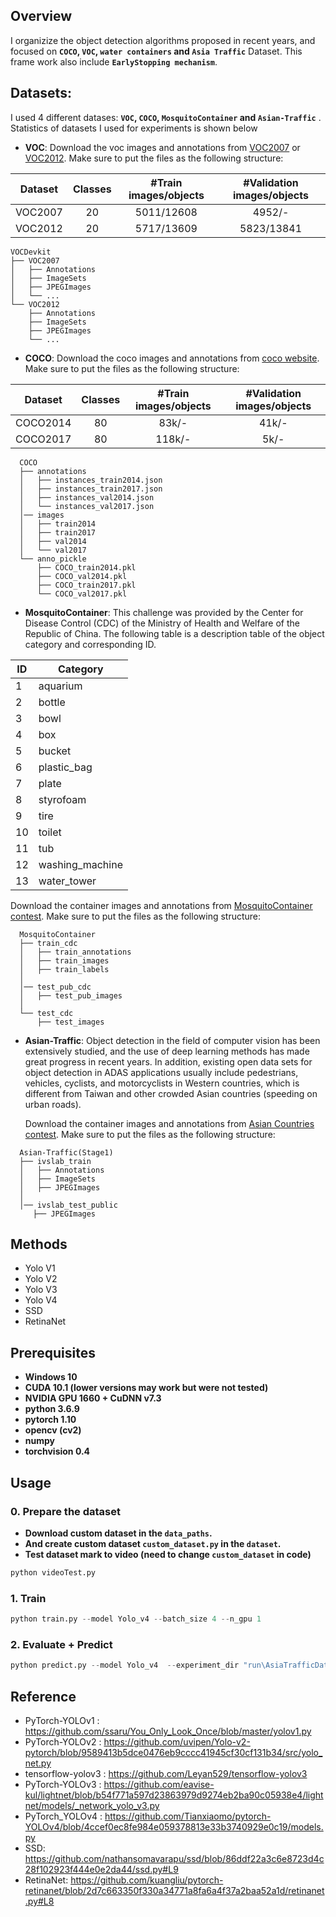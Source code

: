 ## Overview
I organizize the object detection algorithms proposed in recent years, and focused on **`COCO`, `VOC`, `water containers` and `Asia Traffic`** Dataset.
This frame work also include **`EarlyStopping mechanism`**.


## Datasets:

I used 4 different datases: **`VOC`, `COCO`, `MosquitoContainer` and `Asian-Traffic`** . Statistics of datasets I used for experiments is shown below

- **VOC**:
  Download the voc images and annotations from [VOC2007](http://host.robots.ox.ac.uk/pascal/VOC/voc2007) or [VOC2012](http://host.robots.ox.ac.uk/pascal/VOC/voc2012). Make sure to put the files as the following structure:
  
| Dataset                | Classes | #Train images/objects | #Validation images/objects |
|------------------------|:---------:|:-----------------------:|:----------------------------:|
| VOC2007                |    20   |      5011/12608       |           4952/-           |
| VOC2012                |    20   |      5717/13609       |           5823/13841       |

  ```
  VOCDevkit
  ├── VOC2007
  │   ├── Annotations  
  │   ├── ImageSets
  │   ├── JPEGImages
  │   └── ...
  └── VOC2012
      ├── Annotations  
      ├── ImageSets
      ├── JPEGImages
      └── ...
  ```
  
- **COCO**:
  Download the coco images and annotations from [coco website](http://cocodataset.org/#download). Make sure to put the files as the following structure:

| Dataset                | Classes | #Train images/objects | #Validation images/objects |
|------------------------|:---------:|:-----------------------:|:----------------------------:|
| COCO2014               |    80   |         83k/-         |            41k/-           |
| COCO2017               |    80   |         118k/-        |             5k/-           |
```
  COCO
  ├── annotations
  │   ├── instances_train2014.json
  │   ├── instances_train2017.json
  │   ├── instances_val2014.json
  │   └── instances_val2017.json
  │── images
  │   ├── train2014
  │   ├── train2017
  │   ├── val2014
  │   └── val2017
  └── anno_pickle
      ├── COCO_train2014.pkl
      ├── COCO_val2014.pkl
      ├── COCO_train2017.pkl
      └── COCO_val2017.pkl
```

- **MosquitoContainer**:
This challenge was provided by the Center for Disease Control (CDC) of the Ministry of Health and Welfare of the Republic of China. The following table is a description table of the object category and corresponding ID.

|  ID    |   Category       | 
| ------ | -----------------| 
|   1    | aquarium         | 
|   2    | bottle           | 
|   3    |   bowl           | 
|   4    |   box            | 
|   5    |   bucket         | 
|   6    | plastic_bag      | 
|   7    |   plate          | 
|   8    |   styrofoam      | 
|   9    |   tire           | 
|   10   |   toilet         | 
|   11   |   tub            | 
|   12   | washing_machine  | 
|   13   |   water_tower    | 


  Download the container images and annotations from [MosquitoContainer contest](https://aidea-web.tw/topic/47b8aaa7-f0fc-4fee-af28-e0f077b856ae?focus=intro). Make sure to put the files as the following structure:

```
  MosquitoContainer
  ├── train_cdc
  │   ├── train_annotations
  │   ├── train_images
  │   ├── train_labels  
  │     
  │── test_pub_cdc
  │   ├── test_pub_images
  │   
  └── test_cdc
      ├── test_images
```

- **Asian-Traffic**:
Object detection in the field of computer vision has been extensively studied, and the use of deep learning methods has made great progress in recent years.
In addition, existing open data sets for object detection in ADAS applications usually include pedestrians, vehicles, cyclists, and motorcyclists in Western countries, which is different from Taiwan and other crowded Asian countries (speeding on urban roads).

  Download the container images and annotations from [Asian Countries contest](https://aidea-web.tw/topic/35e0ddb9-d54b-40b7-b445-67d627890454?focus=intro&fbclid=IwAR3oSJ8ESSTjPmf0nyJtggacp0zjEf77E_H4JC_qMtPPx8xrG4ips9qp6tE). Make sure to put the files as the following structure:

```
  Asian-Traffic(Stage1)
  ├── ivslab_train
  │   ├── Annotations
  │   ├── ImageSets
  │   ├── JPEGImages  
  │     
  │── ivslab_test_public
     ├── JPEGImages
```

## Methods
- Yolo V1
- Yolo V2
- Yolo V3
- Yolo V4
- SSD
- RetinaNet

## Prerequisites
* **Windows 10**
* **CUDA 10.1 (lower versions may work but were not tested)**
* **NVIDIA GPU 1660 + CuDNN v7.3**
* **python 3.6.9**
* **pytorch 1.10**
* **opencv (cv2)**
* **numpy**
* **torchvision 0.4**

## Usage
### 0. Prepare the dataset
* **Download custom dataset in the  `data_paths`.** 
* **And create custom dataset `custom_dataset.py` in the `dataset`.**
* **Test dataset mark to video (need to change `custom_dataset` in code)**
```python
python videoTest.py 
```

### 1. Train
```python
python train.py --model Yolo_v4 --batch_size 4 --n_gpu 1
```

### 2. Evaluate + Predict
```python
python predict.py --model Yolo_v4  --experiment_dir "run\AsiaTrafficDataset\Yolo_v4\experiment_10"
```

## Reference
- PyTorch-YOLOv1 : https://github.com/ssaru/You_Only_Look_Once/blob/master/yolov1.py
- PyTorch-YOLOv2 : https://github.com/uvipen/Yolo-v2-pytorch/blob/9589413b5dce0476eb9cccc41945cf30cf131b34/src/yolo_net.py
- tensorflow-yolov3 : https://github.com/Leyan529/tensorflow-yolov3
- PyTorch-YOLOv3 : https://github.com/eavise-kul/lightnet/blob/b54f771a597d23863979d9274eb2ba90c05938e4/lightnet/models/_network_yolo_v3.py
- PyTorch_YOLOv4 : https://github.com/Tianxiaomo/pytorch-YOLOv4/blob/4ccef0ec8fe984e059378813e33b3740929e0c19/models.py
- SSD: https://github.com/nathansomavarapu/ssd/blob/86ddf22a3c6e8723d4c28f102923f444e0e2da44/ssd.py#L9
- RetinaNet: https://github.com/kuangliu/pytorch-retinanet/blob/2d7c663350f330a34771a8fa6a4f37a2baa52a1d/retinanet.py#L8
